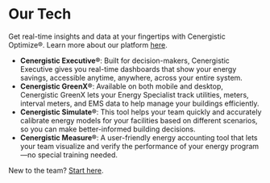 # Our Tech

Get real-time insights and data at your fingertips with Cenergistic Optimize®. Learn more about our platform [here](https://cenergistic.com/our-technology/).

- **Cenergistic Executive®**: Built for decision-makers, Cenergistic Executive gives you real-time dashboards that show your energy savings, accessible anytime, anywhere, across your entire system.
- **Cenergistic GreenX®**: Available on both mobile and desktop, Cenergistic GreenX lets your Energy Specialist track utilities, meters, interval meters, and EMS data to help manage your buildings efficiently.
- **Cenergistic Simulate®**: This tool helps your team quickly and accurately calibrate energy models for your facilities based on different scenarios, so you can make better-informed building decisions.
- **Cenergistic Measure®**: A user-friendly energy accounting tool that lets your team visualize and verify the performance of your energy program—no special training needed.

New to the team? [Start here](<../New Contributor Guide.md>).
